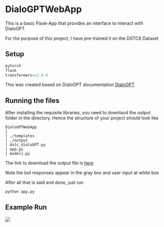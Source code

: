 # DialoGPTWebApp

This is a basic Flask-App that provides an interface to interact with DialoGPT.

For the purpose of this project, I have pre-trained it on the DSTC8 Dataset

## Setup

```python
pytorch
flask
transformers==2.9.0
```

This was created based on DialoGPT documentation [DialoGPT](https://github.com/microsoft/DialoGPT)

## Running the files

After installing the requisite libraries, you need to downlaod the output folder in the directory. 
Hence the structure of your project should look like
```
DialoGPTWebApp
|
| ./templates
| ./output
| dstc_dialoGPT.py
| app.py
| models.py
```

The link to download the output file is [here]()

Note the bot responses appear in the gray box and user input at white box

After all that is said and done, just run
```python
python app.py
```

## Example Run
![](https://github.com/sourabhMajumdar/DialoGPTWebApp/img/screenshot.png)
